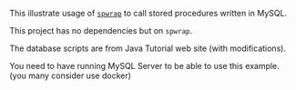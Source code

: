 
This illustrate usage of [`spwrap`](https://github.com/mhewedy/spwrap) to call stored procedures written in MySQL.

This project has no dependencies but on `spwrap`.

The database scripts are from Java Tutorial web site (with modifications).

You need to have running MySQL Server to be able to use this example. (you many consider use docker)

